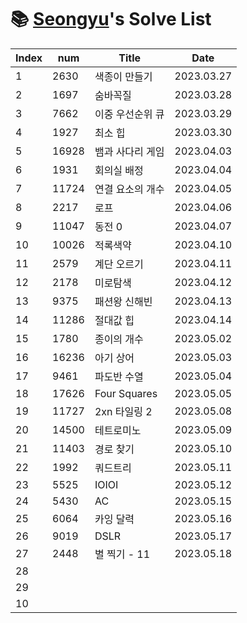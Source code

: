 # 📚 <a href="https://github.com/kimseongyu">Seongyu</a>'s Solve List

| Index | num   | Title            | Date       |
| ----- | ----- | ---------------- | ---------- |
| 1     | 2630  | 색종이 만들기    | 2023.03.27 |
| 2     | 1697  | 숨바꼭질         | 2023.03.28 |
| 3     | 7662  | 이중 우선순위 큐 | 2023.03.29 |
| 4     | 1927  | 최소 힙          | 2023.03.30 |
| 5     | 16928 | 뱀과 사다리 게임 | 2023.04.03 |
| 6     | 1931  | 회의실 배정      | 2023.04.04 |
| 7     | 11724 | 연결 요소의 개수 | 2023.04.05 |
| 8     | 2217  | 로프             | 2023.04.06 |
| 9     | 11047 | 동전 0           | 2023.04.07 |
| 10    | 10026 | 적록색약         | 2023.04.10 |
| 11    | 2579  | 계단 오르기      | 2023.04.11 |
| 12    | 2178  | 미로탐색         | 2023.04.12 |
| 13    | 9375  | 패션왕 신해빈    | 2023.04.13 |
| 14    | 11286 | 절대값 힙        | 2023.04.14 |
| 15    | 1780  | 종이의 개수      | 2023.05.02 |
| 16    | 16236 | 아기 상어        | 2023.05.03 |
| 17    | 9461  | 파도반 수열      | 2023.05.04 |
| 18    | 17626 | Four Squares     | 2023.05.05 |
| 19    | 11727 | 2xn 타일링 2     | 2023.05.08 |
| 20    | 14500 | 테트로미노       | 2023.05.09 |
| 21    | 11403 | 경로 찾기        | 2023.05.10 |
| 22    | 1992  | 쿼드트리         | 2023.05.11 |
| 23    | 5525  | IOIOI            | 2023.05.12 |
| 24    | 5430  | AC               | 2023.05.15 |
| 25    | 6064  | 카잉 달력        | 2023.05.16 |
| 26    | 9019  | DSLR             | 2023.05.17 |
| 27    | 2448  | 별 찍기 - 11     | 2023.05.18 |
| 28    |       |                  |            |
| 29    |       |                  |            |
| 10    |       |                  |            |
